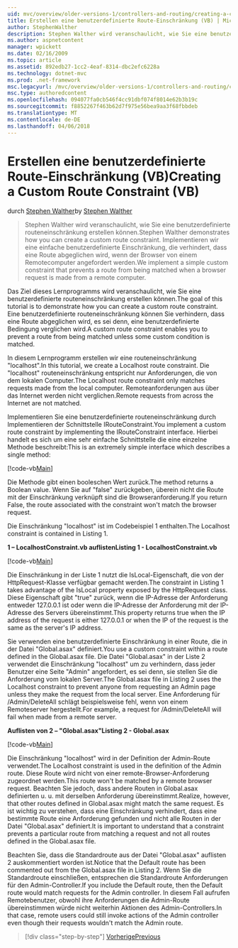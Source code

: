 ```yaml
---
uid: mvc/overview/older-versions-1/controllers-and-routing/creating-a-custom-route-constraint-vb
title: Erstellen eine benutzerdefinierte Route-Einschränkung (VB) | Microsoft Docs
author: StephenWalther
description: Stephen Walther wird veranschaulicht, wie Sie eine benutzerdefinierte routeneinschränkung erstellen können. Implementieren wir eine einfache benutzerdefinierte Einschränkung, die verhindert, dass eine Route wird abgeglichen, w...
ms.author: aspnetcontent
manager: wpickett
ms.date: 02/16/2009
ms.topic: article
ms.assetid: 892edb27-1cc2-4eaf-8314-dbc2efc6228a
ms.technology: dotnet-mvc
ms.prod: .net-framework
msc.legacyurl: /mvc/overview/older-versions-1/controllers-and-routing/creating-a-custom-route-constraint-vb
msc.type: authoredcontent
ms.openlocfilehash: 094077fa0cb546f4cc91dbf074f8014e62b3b19c
ms.sourcegitcommit: f8852267f463b62d7f975e56bea9aa3f68fbbdeb
ms.translationtype: MT
ms.contentlocale: de-DE
ms.lasthandoff: 04/06/2018
---
```

<a name="creating-a-custom-route-constraint-vb"></a><span data-ttu-id="f9afa-104">Erstellen eine benutzerdefinierte Route-Einschränkung (VB)</span><span class="sxs-lookup"><span data-stu-id="f9afa-104">Creating a Custom Route Constraint (VB)</span></span>
====================
<span data-ttu-id="f9afa-105">durch [Stephen Walther](https://github.com/StephenWalther)</span><span class="sxs-lookup"><span data-stu-id="f9afa-105">by [Stephen Walther](https://github.com/StephenWalther)</span></span>

> <span data-ttu-id="f9afa-106">Stephen Walther wird veranschaulicht, wie Sie eine benutzerdefinierte routeneinschränkung erstellen können.</span><span class="sxs-lookup"><span data-stu-id="f9afa-106">Stephen Walther demonstrates how you can create a custom route constraint.</span></span> <span data-ttu-id="f9afa-107">Implementieren wir eine einfache benutzerdefinierte Einschränkung, die verhindert, dass eine Route abgeglichen wird, wenn der Browser von einem Remotecomputer angefordert werden.</span><span class="sxs-lookup"><span data-stu-id="f9afa-107">We implement a simple custom constraint that prevents a route from being matched when a browser request is made from a remote computer.</span></span>


<span data-ttu-id="f9afa-108">Das Ziel dieses Lernprogramms wird veranschaulicht, wie Sie eine benutzerdefinierte routeneinschränkung erstellen können.</span><span class="sxs-lookup"><span data-stu-id="f9afa-108">The goal of this tutorial is to demonstrate how you can create a custom route constraint.</span></span> <span data-ttu-id="f9afa-109">Eine benutzerdefinierte routeneinschränkung können Sie verhindern, dass eine Route abgeglichen wird, es sei denn, eine benutzerdefinierte Bedingung verglichen wird.</span><span class="sxs-lookup"><span data-stu-id="f9afa-109">A custom route constraint enables you to prevent a route from being matched unless some custom condition is matched.</span></span>

<span data-ttu-id="f9afa-110">In diesem Lernprogramm erstellen wir eine routeneinschränkung "localhost".</span><span class="sxs-lookup"><span data-stu-id="f9afa-110">In this tutorial, we create a Localhost route constraint.</span></span> <span data-ttu-id="f9afa-111">Die "localhost" routeneinschränkung entspricht nur Anforderungen, die von dem lokalen Computer.</span><span class="sxs-lookup"><span data-stu-id="f9afa-111">The Localhost route constraint only matches requests made from the local computer.</span></span> <span data-ttu-id="f9afa-112">Remoteanforderungen aus über das Internet werden nicht verglichen.</span><span class="sxs-lookup"><span data-stu-id="f9afa-112">Remote requests from across the Internet are not matched.</span></span>

<span data-ttu-id="f9afa-113">Implementieren Sie eine benutzerdefinierte routeneinschränkung durch Implementieren der Schnittstelle IRouteConstraint.</span><span class="sxs-lookup"><span data-stu-id="f9afa-113">You implement a custom route constraint by implementing the IRouteConstraint interface.</span></span> <span data-ttu-id="f9afa-114">Hierbei handelt es sich um eine sehr einfache Schnittstelle die eine einzelne Methode beschreibt:</span><span class="sxs-lookup"><span data-stu-id="f9afa-114">This is an extremely simple interface which describes a single method:</span></span>

[!code-vb[Main](creating-a-custom-route-constraint-vb/samples/sample1.vb)]

<span data-ttu-id="f9afa-115">Die Methode gibt einen booleschen Wert zurück.</span><span class="sxs-lookup"><span data-stu-id="f9afa-115">The method returns a Boolean value.</span></span> <span data-ttu-id="f9afa-116">Wenn Sie auf "false" zurückgeben, überein nicht die Route mit der Einschränkung verknüpft sind die Browseranforderung.</span><span class="sxs-lookup"><span data-stu-id="f9afa-116">If you return False, the route associated with the constraint won't match the browser request.</span></span>

<span data-ttu-id="f9afa-117">Die Einschränkung "localhost" ist im Codebeispiel 1 enthalten.</span><span class="sxs-lookup"><span data-stu-id="f9afa-117">The Localhost constraint is contained in Listing 1.</span></span>

<span data-ttu-id="f9afa-118">**1 – LocalhostConstraint.vb auflisten**</span><span class="sxs-lookup"><span data-stu-id="f9afa-118">**Listing 1 - LocalhostConstraint.vb**</span></span>

[!code-vb[Main](creating-a-custom-route-constraint-vb/samples/sample2.vb)]

<span data-ttu-id="f9afa-119">Die Einschränkung in der Liste 1 nutzt die IsLocal-Eigenschaft, die von der HttpRequest-Klasse verfügbar gemacht werden.</span><span class="sxs-lookup"><span data-stu-id="f9afa-119">The constraint in Listing 1 takes advantage of the IsLocal property exposed by the HttpRequest class.</span></span> <span data-ttu-id="f9afa-120">Diese Eigenschaft gibt "true" zurück, wenn die IP-Adresse der Anforderung entweder 127.0.0.1 ist oder wenn die IP-Adresse der Anforderung mit der IP-Adresse des Servers übereinstimmt.</span><span class="sxs-lookup"><span data-stu-id="f9afa-120">This property returns true when the IP address of the request is either 127.0.0.1 or when the IP of the request is the same as the server's IP address.</span></span>

<span data-ttu-id="f9afa-121">Sie verwenden eine benutzerdefinierte Einschränkung in einer Route, die in der Datei "Global.asax" definiert.</span><span class="sxs-lookup"><span data-stu-id="f9afa-121">You use a custom constraint within a route defined in the Global.asax file.</span></span> <span data-ttu-id="f9afa-122">Die Datei "Global.asax" in der Liste 2 verwendet die Einschränkung "localhost" um zu verhindern, dass jeder Benutzer eine Seite "Admin" angefordert, es sei denn, sie stellen Sie die Anforderung vom lokalen Server.</span><span class="sxs-lookup"><span data-stu-id="f9afa-122">The Global.asax file in Listing 2 uses the Localhost constraint to prevent anyone from requesting an Admin page unless they make the request from the local server.</span></span> <span data-ttu-id="f9afa-123">Eine Anforderung für /Admin/DeleteAll schlägt beispielsweise fehl, wenn von einem Remoteserver hergestellt.</span><span class="sxs-lookup"><span data-stu-id="f9afa-123">For example, a request for /Admin/DeleteAll will fail when made from a remote server.</span></span>

<span data-ttu-id="f9afa-124">**Auflisten von 2 – "Global.asax"**</span><span class="sxs-lookup"><span data-stu-id="f9afa-124">**Listing 2 - Global.asax**</span></span>

[!code-vb[Main](creating-a-custom-route-constraint-vb/samples/sample3.vb)]

<span data-ttu-id="f9afa-125">Die Einschränkung "localhost" wird in der Definition der Admin-Route verwendet.</span><span class="sxs-lookup"><span data-stu-id="f9afa-125">The Localhost constraint is used in the definition of the Admin route.</span></span> <span data-ttu-id="f9afa-126">Diese Route wird nicht von einer remote-Browser-Anforderung zugeordnet werden.</span><span class="sxs-lookup"><span data-stu-id="f9afa-126">This route won't be matched by a remote browser request.</span></span> <span data-ttu-id="f9afa-127">Beachten Sie jedoch, dass andere Routen in Global.asax definierten u. u. mit derselben Anforderung übereinstimmt.</span><span class="sxs-lookup"><span data-stu-id="f9afa-127">Realize, however, that other routes defined in Global.asax might match the same request.</span></span> <span data-ttu-id="f9afa-128">Es ist wichtig zu verstehen, dass eine Einschränkung verhindert, dass eine bestimmte Route eine Anforderung gefunden und nicht alle Routen in der Datei "Global.asax" definiert.</span><span class="sxs-lookup"><span data-stu-id="f9afa-128">It is important to understand that a constraint prevents a particular route from matching a request and not all routes defined in the Global.asax file.</span></span>

<span data-ttu-id="f9afa-129">Beachten Sie, dass die Standardroute aus der Datei "Global.asax" auflisten 2 auskommentiert worden ist.</span><span class="sxs-lookup"><span data-stu-id="f9afa-129">Notice that the Default route has been commented out from the Global.asax file in Listing 2.</span></span> <span data-ttu-id="f9afa-130">Wenn Sie die Standardroute einschließen, entsprechen die Standardroute Anforderungen für den Admin-Controller.</span><span class="sxs-lookup"><span data-stu-id="f9afa-130">If you include the Default route, then the Default route would match requests for the Admin controller.</span></span> <span data-ttu-id="f9afa-131">In diesem Fall aufrufen Remotebenutzer, obwohl ihre Anforderungen die Admin-Route übereinstimmen würde nicht weiterhin Aktionen des Admin-Controllers.</span><span class="sxs-lookup"><span data-stu-id="f9afa-131">In that case, remote users could still invoke actions of the Admin controller even though their requests wouldn't match the Admin route.</span></span>

> [!div class="step-by-step"]
> [<span data-ttu-id="f9afa-132">Vorherige</span><span class="sxs-lookup"><span data-stu-id="f9afa-132">Previous</span></span>](creating-a-route-constraint-vb.md)
